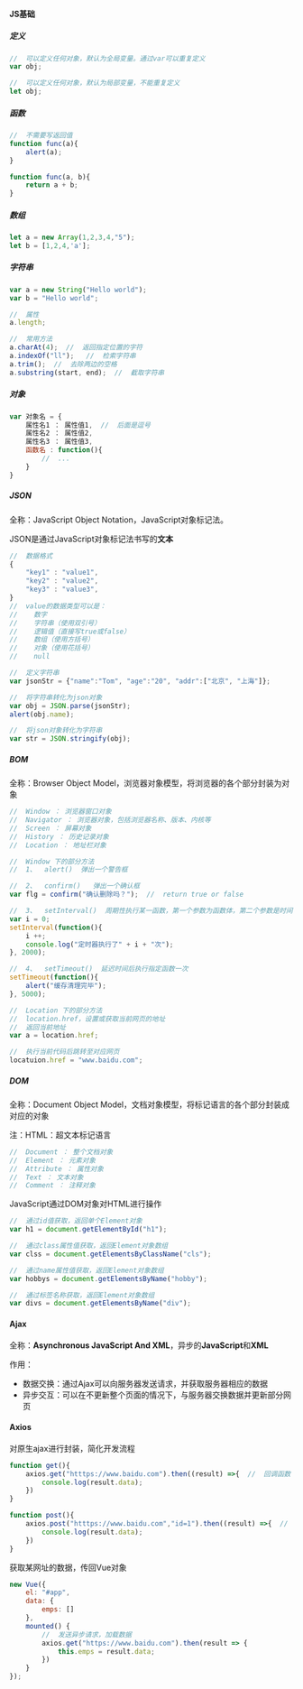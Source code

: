 

#### JS基础

##### 定义

```javascript
//  可以定义任何对象，默认为全局变量。通过var可以重复定义
var obj;

//  可以定义任何对象，默认为局部变量，不能重复定义
let obj;
```



##### 函数

```javascript
//  不需要写返回值
function func(a){
    alert(a);
}

function func(a, b){
    return a + b;
}
```



##### 数组

```javascript
let a = new Array(1,2,3,4,"5");
let b = [1,2,4,'a'];
```



##### 字符串

```javascript
var a = new String("Hello world");
var b = "Hello world";

//  属性
a.length;

//  常用方法
a.charAt(4);  //  返回指定位置的字符
a.indexOf("ll");   //  检索字符串
a.trim();  //  去除两边的空格
a.substring(start, end);  //  截取字符串
```



##### 对象

```javascript
var 对象名 = {
    属性名1 ： 属性值1,  //  后面是逗号
    属性名2 ： 属性值2,
    属性名3 ： 属性值3,
    函数名 : function(){
        //  ...
    }
}
```





##### JSON

全称：JavaScript Object Notation，JavaScript对象标记法。

JSON是通过JavaScript对象标记法书写的**文本**

```javascript
//  数据格式
{
    "key1" : "value1",
    "key2" : "value2",
    "key3" : "value3",
}
//  value的数据类型可以是：
//    数字
//    字符串（使用双引号）
//    逻辑值（直接写true或false）
//    数组（使用方括号）
//    对象（使用花括号）
//    null
```

```javascript
//  定义字符串
var jsonStr = {"name":"Tom", "age":"20", "addr":["北京", "上海"]};

//  将字符串转化为json对象
var obj = JSON.parse(jsonStr);
alert(obj.name);

//  将json对象转化为字符串
var str = JSON.stringify(obj);
```





##### BOM

全称：Browser Object Model，浏览器对象模型，将浏览器的各个部分封装为对象

```javascript
//  Window ： 浏览器窗口对象
//  Navigator ： 浏览器对象，包括浏览器名称、版本、内核等
//  Screen ： 屏幕对象
//  History ： 历史记录对象
//  Location ： 地址栏对象
```

```javascript
//  Window 下的部分方法
//  1、  alert()  弹出一个警告框

//  2、  confirm()   弹出一个确认框
var flg = confirm("确认删除吗？");  //  return true or false

//  3、  setInterval()  周期性执行某一函数，第一个参数为函数体，第二个参数是时间（ms）
var i = 0;
setInterval(function(){
    i ++;
    console.log("定时器执行了" + i + "次");
}, 2000);

//  4、  setTimeout()  延迟时间后执行指定函数一次
setTimeout(function(){
    alert("缓存清理完毕");
}, 5000);
```

```javascript
//  Location 下的部分方法
//  location.href，设置或获取当前网页的地址
//  返回当前地址
var a = location.href;

//  执行当前代码后跳转至对应网页
locatuion.href = "www.baidu.com";
```



##### DOM

全称：Document Object Model，文档对象模型，将标记语言的各个部分封装成对应的对象

注：HTML：超文本标记语言

```javascript
//  Document ： 整个文档对象
//  Element ： 元素对象
//  Attribute ： 属性对象
//  Text ： 文本对象
//  Comment ： 注释对象
```

JavaScript通过DOM对象对HTML进行操作

```javascript
//  通过id值获取，返回单个Element对象
var h1 = document.getElementById("h1");

//  通过class属性值获取，返回Element对象数组
var clss = document.getElementsByClassName("cls");

//  通过name属性值获取，返回Element对象数组
var hobbys = document.getElementsByName("hobby");

//  通过标签名称获取，返回Element对象数组
var divs = document.getElementsByName("div");
```





#### Ajax

全称：**Asynchronous JavaScript And XML**，异步的**JavaScript**和**XML**

作用：

- 数据交换：通过Ajax可以向服务器发送请求，并获取服务器相应的数据
- 异步交互：可以在不更新整个页面的情况下，与服务器交换数据并更新部分网页





#### Axios

对原生ajax进行封装，简化开发流程

```javascript
function get(){
    axios.get("htttps://www.baidu.com").then((result) =>{  //  回调函数
        console.log(result.data);
    })
}

function post(){
    axios.post("htttps://www.baidu.com","id=1").then((result) =>{  //  回调函数
        console.log(result.data);
    })
}
```

获取某网址的数据，传回Vue对象

```javascript
new Vue({
    el: "#app",
    data: {
        emps: []
    },
    mounted() {
        //  发送异步请求，加载数据
        axios.get("https://www.baidu.com").then(result => {
            this.emps = result.data;
        })
    }
});
```





















